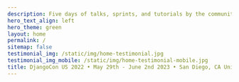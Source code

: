 ```yaml
---
description: Five days of talks, sprints, and tutorials by the community for the community.
hero_text_align: left
hero_theme: green
layout: home
permalink: /
sitemap: false
testimonial_img: /static/img/home-testimonial.jpg
testimonial_img_mobile: /static/img/home-testimonial-mobile.jpg
title: DjangoCon US 2022 • May 29th - June 2nd 2023 • San Diego, CA United States
---
```

